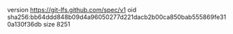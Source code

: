 version https://git-lfs.github.com/spec/v1
oid sha256:bb64ddd848b09d4a96050277d221dacb2b00ca850bab555869fe310a130f36db
size 8251
